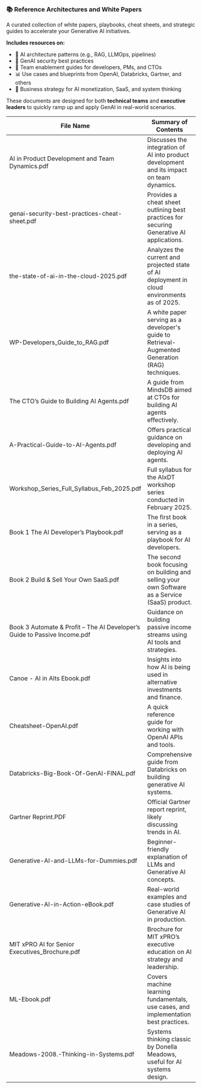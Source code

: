 ### 📚 Reference Architectures and White Papers

A curated collection of white papers, playbooks, cheat sheets, and strategic guides to accelerate your Generative AI initiatives.

**Includes resources on:**

- 🧠 AI architecture patterns (e.g., RAG, LLMOps, pipelines)
- 🔐 GenAI security best practices
- 👥 Team enablement guides for developers, PMs, and CTOs
- 📊 Use cases and blueprints from OpenAI, Databricks, Gartner, and others
- 💼 Business strategy for AI monetization, SaaS, and system thinking

These documents are designed for both **technical teams** and **executive leaders** to quickly ramp up and apply GenAI in real-world scenarios.


| File Name                                                                   | Summary of Contents                                                                              | Link                                                                                                         |
| ----------------------------------------------------------------------------- | -------------------------------------------------------------------------------------------------- | -------------------------------------------------------------------------------------------------------------- |
| AI in Product Development and Team Dynamics.pdf                             | Discusses the integration of AI into product development and its impact on team dynamics.        | [Link](02-27%20AI%20in%20Product%20Development%20and%20Team%20Dynamics.pdf)                                                                                             |
| genai-security-best-practices-cheat-sheet.pdf                               | Provides a cheat sheet outlining best practices for securing Generative AI applications.         | [Link](1727903814-genai-security-best-practices-cheat-sheet.pdf)                                             |
| the-state-of-ai-in-the-cloud-2025.pdf                                       | Analyzes the current and projected state of AI deployment in cloud environments as of 2025.      | [Link](1738853439-the-state-of-ai-in-the-cloud-2025.pdf)                                                     |
| WP-Developers_Guide_to_RAG.pdf                                              | A white paper serving as a developer's guide to Retrieval-Augmented Generation (RAG) techniques. | [Link](20250221-WP-Developers_Guide_to_RAG.pdf)                                                              |
| The CTO’s Guide to Building AI Agents.pdf                                  | A guide from MindsDB aimed at CTOs for building AI agents effectively.                           | [Link](66b66b2aac1b2ef25a6bf9b0_MindsDB%20-%20The%20CTO’s%20Guide%20to%20Building%20AI%20Agents.pdf)        |
| A-Practical-Guide-to-AI-Agents.pdf                                          | Offers practical guidance on developing and deploying AI agents.                                 | [Link](A-Practical-Guide-to-AI-Agents.pdf)                                                                   |
| Workshop_Series_Full_Syllabus_Feb_2025.pdf                                  | Full syllabus for the AIxDT workshop series conducted in February 2025.                          | [Link](AIxDT_Workshop_Series_Full_Syllabus_Feb_2025.pdf)                                                     |
| Book 1  The AI Developer’s Playbook.pdf                                    | The first book in a series, serving as a playbook for AI developers.                             | [Link](Book%201_%20The%20AI%20Developer’s%20Playbook.pdf)                                                   |
| Book 2 Build & Sell Your Own SaaS.pdf                                       | The second book focusing on building and selling your own Software as a Service (SaaS) product.  | [Link](Book%202_%20Build%20&%20Sell%20Your%20Own%20SaaS.pdf)                                                 |
| Book 3 Automate & Profit – The AI Developer’s Guide to Passive Income.pdf | Guidance on building passive income streams using AI tools and strategies.                       | [Link](Book%203_%20Automate%20&%20Profit%20–%20The%20AI%20Developer’s%20Guide%20to%20Passive%20Income.pdf) |
| Canoe - AI in Alts Ebook.pdf                                                | Insights into how AI is being used in alternative investments and finance.                       | [Link](Canoe%20-%20AI%20in%20Alts%20Ebook.pdf)                                                               |
| Cheatsheet-OpenAI.pdf                                                       | A quick reference guide for working with OpenAI APIs and tools.                                  | [Link](Cheatsheet-OpenAI.pdf)                                                                                |
| Databricks-Big-Book-Of-GenAI-FINAL.pdf                                      | Comprehensive guide from Databricks on building generative AI systems.                           | [Link](Databricks-Big-Book-Of-GenAI-FINAL.pdf)                                                               |
| Gartner Reprint.PDF                                                         | Official Gartner report reprint, likely discussing trends in AI.                                 | [Link](Gartner%20Reprint.PDF)                                                                                |
| Generative-AI-and-LLMs-for-Dummies.pdf                                      | Beginner-friendly explanation of LLMs and Generative AI concepts.                                | [Link](Generative-AI-and-LLMs-for-Dummies.pdf)                                                               |
| Generative-AI-in-Action-eBook.pdf                                           | Real-world examples and case studies of Generative AI in production.                             | [Link](Generative-AI-in-Action-eBook.pdf)                                                                    |
| MIT xPRO AI for Senior Executives_Brochure.pdf                              | Brochure for MIT xPRO’s executive education on AI strategy and leadership.                      | [Link](MIT%20xPRO%20AI%20for%20Senior%20Executives_Brochure.pdf)                                             |
| ML-Ebook.pdf                                                                | Covers machine learning fundamentals, use cases, and implementation best practices.              | [Link](ML-Ebook.pdf)                                                                                         |
| Meadows-2008.-Thinking-in-Systems.pdf                                       | Systems thinking classic by Donella Meadows, useful for AI systems design.                       | [Link](Meadows-2008.-Thinking-in-Systems.pdf)                                                                |

